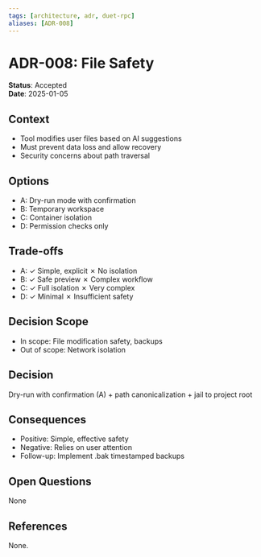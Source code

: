 ```yaml
---
tags: [architecture, adr, duet-rpc]
aliases: [ADR-008]
---
```


# ADR-008: File Safety

**Status**: Accepted  
**Date**: 2025-01-05

## Context
- Tool modifies user files based on AI suggestions
- Must prevent data loss and allow recovery
- Security concerns about path traversal

## Options
- A: Dry-run mode with confirmation
- B: Temporary workspace
- C: Container isolation
- D: Permission checks only

## Trade-offs
- A: ✓ Simple, explicit ✗ No isolation
- B: ✓ Safe preview ✗ Complex workflow
- C: ✓ Full isolation ✗ Very complex
- D: ✓ Minimal ✗ Insufficient safety

## Decision Scope
- In scope: File modification safety, backups
- Out of scope: Network isolation

## Decision
Dry-run with confirmation (A) + path canonicalization + jail to project root

## Consequences
- Positive: Simple, effective safety
- Negative: Relies on user attention
- Follow-up: Implement .bak timestamped backups

## Open Questions
None

## References
None.

